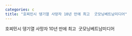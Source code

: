 ```yaml
---
categories: c
title: "호찌민시 뎅기열 사망자 10년 만에 최고  굿모닝베트남미디어"
---
```

호찌민시 뎅기열 사망자 10년 만에 최고&nbsp;&nbsp;굿모닝베트남미디어
